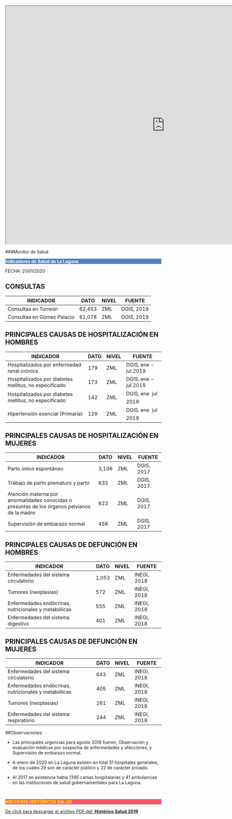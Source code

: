 </br>

<iframe src="https://www.google.com/maps/d/embed?mid=1ut3xJILq7KiZ_sKko0MCTb34WIzbFAyF" width="1024" height="768"></iframe>

###Monitor de Salud


<p style="background-color:#4F81BD;color:white;"><strong>Indicadores de Salud de La Laguna</strong></p>

FECHA: 21/01/2020



## CONSULTAS
INDICADOR                       |DATO       |NIVEL      |FUENTE         |
--------------------------------------------------------|---------------|---------------|-----------------------|
Consultas en Torreón                    |62,453     |ZML        |DGIS, 2019     |
Consultas en Gómez Palacio              |61,078     |ZML        |DGIS, 2019         |

## PRINCIPALES CAUSAS DE HOSPITALIZACIÓN EN HOMBRES
INDICADOR                       |DATO       |NIVEL      |FUENTE         |
--------------------------------------------------------|---------------|---------------|-----------------------|
Hospitalizados por enfermedad renal crónica     |179        |ZML        |DGIS, ene - jul 2019   |
Hospitalizados por diabetes mellitus, no especificado   |173        |ZML        |DGIS, ene - jul 2019   |
Hospitalizados por diabetes mellitus, no especificado   |142        |ZML        |DGIS, ene  jul 2019   |
Hipertensión esencial (Primaria)            |129        |ZML        |DGIS, ene  jul 2019   |

## PRINCIPALES CAUSAS DE HOSPITALIZACIÓN EN MUJERES
INDICADOR                       |DATO       |NIVEL      |FUENTE         |
--------------------------------------------------------|---------------|---------------|-----------------------|
Parto único espontáneo                  |3,106      |ZML        |DGIS, 2017     |
Trabajo de parto prematuro y parto          |833        |ZML        |DGIS, 2017     |
Atención materna por anormalidades conocidas o presuntas de los órganos pelvianos de la madre|623|ZML|DGIS, 2017|
Supervisión de embarazo normal              |458        |ZML        |DGIS, 2017     |

## PRINCIPALES CAUSAS DE DEFUNCIÓN EN HOMBRES
INDICADOR                                               |DATO       |NIVEL      |FUENTE             |
--------------------------------------------------------|-----------|-----------|-------------------|
Enfermedades del sistema circulatorio                   |1,053      |ZML        |INEGI, 2018        |
Tumores (neoplasias)                                    |572        |ZML        |INEGI, 2018        |
Enfermedades endócrinas, nutricionales y metabólicas    |555        |ZML        |INEGI, 2018        |
Enfermedades del sistema digestivo                      |401        |ZML        |INEGI, 2018        |

## PRINCIPALES CAUSAS DE DEFUNCIÓN EN MUJERES
INDICADOR                                               |DATO       |NIVEL      |FUENTE             |
--------------------------------------------------------|-----------|-----------|-------------------|
Enfermedades del sistema circulatorio                   |643        |ZML        |INEGI, 2018        |
Enfermedades endócrinas, nutricionales y metabólicas    |405        |ZML        |INEGI, 2018        |
Tumores (neoplasias)                                    |261        |ZML        |INEGI, 2018        |
Enfermedades del sistema respiratorio                   |244        |ZML        |INEGI, 2018        |


##Observaciones:

- Las principales urgencias para agosto 2019 fueron, Observación y evaluación médicas por sospecha de enfermedades y afecciones, y Supervisión de embarazo normal.

- A enero de 2020 en La Laguna existen en total 51 hospitales generales, de los cuales 29 son de carácter público y 22 de carácter privado.

- Al 2017 en existencia había 1395 camas hospitalarias y 41 ambulancias en las instituciones de salud gubernamentales para La Laguna.

</br>

<p style="background-color:#f95666;color:yellow;"><strong>ARCHIVOS HISTÓRICOS SALUD</strong></p>

[De click para descargar el archivo PDF del:   <strong>Histórico Salud 2019</strong>](http://www.trcimplan.gob.mx/monitores/salud/monitor-salud-2019.pdf)
</br>
</br></br></br>
